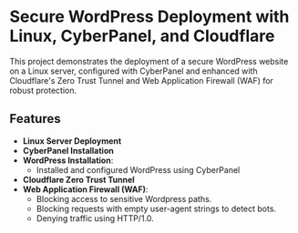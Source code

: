 # Secure WordPress Deployment with Linux, CyberPanel, and Cloudflare

This project demonstrates the deployment of a secure WordPress website on a Linux server, configured with CyberPanel and enhanced with Cloudflare's Zero Trust Tunnel and Web Application Firewall (WAF) for robust protection.

## Features

- **Linux Server Deployment**
- **CyberPanel Installation**
- **WordPress Installation**:
    - Installed and configured WordPress using CyberPanel
- **Cloudflare Zero Trust Tunnel**
- **Web Application Firewall (WAF)**: 
    - Blocking access to sensitive Wordpress paths.
    - Blocking requests with empty user-agent strings to detect bots.
    - Denying traffic using HTTP/1.0.






